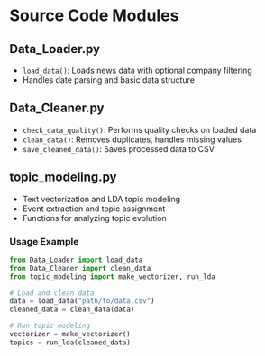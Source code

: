 # Source Code Modules

## Data_Loader.py
- `load_data()`: Loads news data with optional company filtering
- Handles date parsing and basic data structure

## Data_Cleaner.py
- `check_data_quality()`: Performs quality checks on loaded data
- `clean_data()`: Removes duplicates, handles missing values
- `save_cleaned_data()`: Saves processed data to CSV

## topic_modeling.py
- Text vectorization and LDA topic modeling
- Event extraction and topic assignment
- Functions for analyzing topic evolution

### Usage Example
```python
from Data_Loader import load_data
from Data_Cleaner import clean_data
from topic_modeling import make_vectorizer, run_lda

# Load and clean data
data = load_data("path/to/data.csv")
cleaned_data = clean_data(data)

# Run topic modeling
vectorizer = make_vectorizer()
topics = run_lda(cleaned_data)
``` 